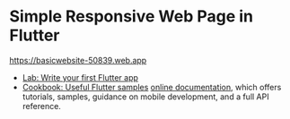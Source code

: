 # Simple Responsive Web Page in Flutter


https://basicwebsite-50839.web.app


- [Lab: Write your first Flutter app](https://docs.flutter.dev/get-started/codelab)
- [Cookbook: Useful Flutter samples](https://docs.flutter.dev/cookbook)
[online documentation](https://docs.flutter.dev/), which offers tutorials,
samples, guidance on mobile development, and a full API reference.
